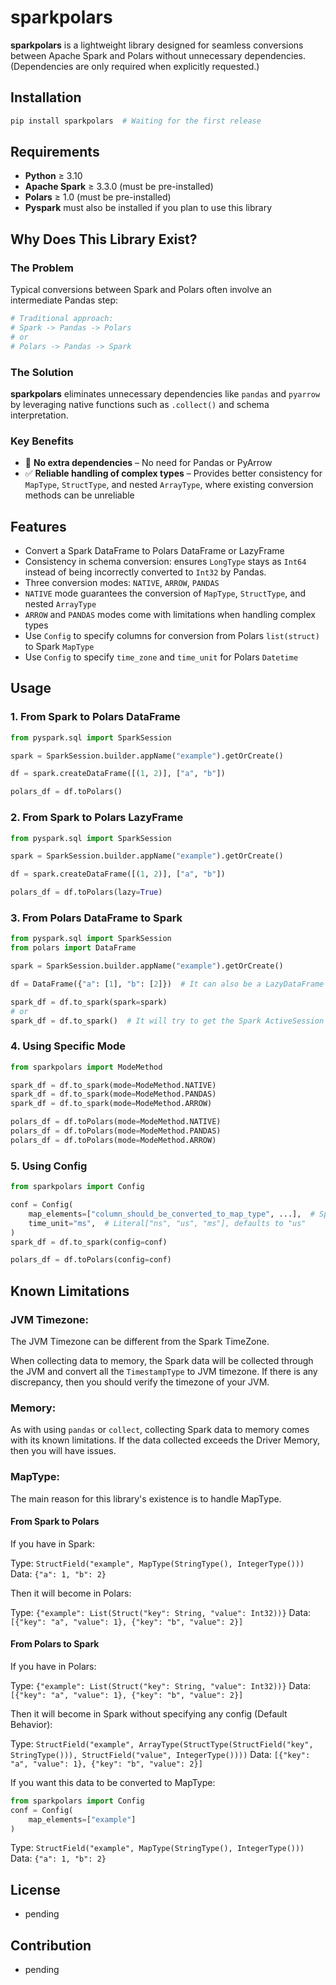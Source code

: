 # sparkpolars

**sparkpolars** is a lightweight library designed for seamless conversions between Apache Spark and Polars without unnecessary dependencies. (Dependencies are only required when explicitly requested.)

## Installation

```sh
pip install sparkpolars  # Waiting for the first release
```

## Requirements

- **Python** ≥ 3.10  
- **Apache Spark** ≥ 3.3.0 (must be pre-installed)  
- **Polars** ≥ 1.0 (must be pre-installed)  
- **Pyspark** must also be installed if you plan to use this library  

## Why Does This Library Exist?

### The Problem

Typical conversions between Spark and Polars often involve an intermediate Pandas step:

```python
# Traditional approach:
# Spark -> Pandas -> Polars
# or
# Polars -> Pandas -> Spark
```

### The Solution

**sparkpolars** eliminates unnecessary dependencies like `pandas` and `pyarrow` by leveraging native functions such as `.collect()` and schema interpretation.

### Key Benefits

- 🚀 **No extra dependencies** – No need for Pandas or PyArrow  
- ✅ **Reliable handling of complex types** – Provides better consistency for `MapType`, `StructType`, and nested `ArrayType`, where existing conversion methods can be unreliable  

## Features

- Convert a Spark DataFrame to Polars DataFrame or LazyFrame
- Consistency in schema conversion: ensures `LongType` stays as `Int64` instead of being incorrectly converted to `Int32` by Pandas.
- Three conversion modes: `NATIVE`, `ARROW`, `PANDAS`
- `NATIVE` mode guarantees the conversion of `MapType`, `StructType`, and nested `ArrayType`
- `ARROW` and `PANDAS` modes come with limitations when handling complex types
- Use `Config` to specify columns for conversion from Polars `list(struct)` to Spark `MapType`
- Use `Config` to specify `time_zone` and `time_unit` for Polars `Datetime`

## Usage

### 1. From Spark to Polars DataFrame

```python
from pyspark.sql import SparkSession

spark = SparkSession.builder.appName("example").getOrCreate()

df = spark.createDataFrame([(1, 2)], ["a", "b"])

polars_df = df.toPolars()
```

### 2. From Spark to Polars LazyFrame

```python
from pyspark.sql import SparkSession

spark = SparkSession.builder.appName("example").getOrCreate()

df = spark.createDataFrame([(1, 2)], ["a", "b"])

polars_df = df.toPolars(lazy=True)
```

### 3. From Polars DataFrame to Spark

```python
from pyspark.sql import SparkSession
from polars import DataFrame

spark = SparkSession.builder.appName("example").getOrCreate()

df = DataFrame({"a": [1], "b": [2]})  # It can also be a LazyDataFrame

spark_df = df.to_spark(spark=spark)
# or 
spark_df = df.to_spark()  # It will try to get the Spark ActiveSession
```

### 4. Using Specific Mode

```python
from sparkpolars import ModeMethod

spark_df = df.to_spark(mode=ModeMethod.NATIVE)
spark_df = df.to_spark(mode=ModeMethod.PANDAS)
spark_df = df.to_spark(mode=ModeMethod.ARROW)

polars_df = df.toPolars(mode=ModeMethod.NATIVE)
polars_df = df.toPolars(mode=ModeMethod.PANDAS)
polars_df = df.toPolars(mode=ModeMethod.ARROW)
```

### 5. Using Config

```python
from sparkpolars import Config

conf = Config(
    map_elements=["column_should_be_converted_to_map_type", ...],  # Specify columns to convert to MapType
    time_unit="ms",  # Literal["ns", "us", "ms"], defaults to "us"
)
spark_df = df.to_spark(config=conf)

polars_df = df.toPolars(config=conf)
```

## Known Limitations

### JVM Timezone:

The JVM Timezone can be different from the Spark TimeZone.

When collecting data to memory, the Spark data will be collected through the JVM and convert all the `TimestampType` to JVM timezone. If there is any discrepancy, then you should verify the timezone of your JVM.

### Memory:

As with using `pandas` or `collect`, collecting Spark data to memory comes with its known limitations. If the data collected exceeds the Driver Memory, then you will have issues.

### MapType:

The main reason for this library's existence is to handle MapType.

#### From Spark to Polars
If you have in Spark:

Type: `StructField("example", MapType(StringType(), IntegerType()))`
Data:  `{"a": 1, "b": 2}`

Then it will become in Polars:

Type: `{"example": List(Struct("key": String, "value": Int32))}`
Data: `[{"key": "a", "value": 1}, {"key": "b", "value": 2}]`

#### From Polars to Spark
If you have in Polars:

Type: `{"example": List(Struct("key": String, "value": Int32))}`
Data: `[{"key": "a", "value": 1}, {"key": "b", "value": 2}]`

Then it will become in Spark without specifying any config (Default Behavior):

Type: `StructField("example", ArrayType(StructType(StructField("key", StringType())), StructField("value", IntegerType())))`
Data: `[{"key": "a", "value": 1}, {"key": "b", "value": 2}]`

If you want this data to be converted to MapType:

```python
from sparkpolars import Config
conf = Config(
    map_elements=["example"]
)
```
Type: `StructField("example", MapType(StringType(), IntegerType()))`
Data:  `{"a": 1, "b": 2}`

## License
- pending

## Contribution
- pending